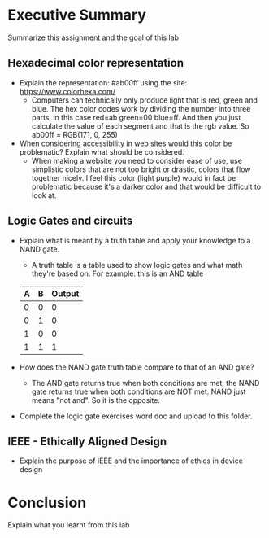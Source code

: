 # Executive Summary
Summarize this assignment and the goal of this lab

## Hexadecimal color representation
* Explain the representation: #ab00ff using the site: https://www.colorhexa.com/ 
  * Computers can technically only produce light that is red, green and blue. The hex color codes work by dividing the number into three parts, 
  in this case red=ab green=00 blue=ff. And then you just calculate the value of each segment and that is the rgb value. 
  So ab00ff = RGB(171, 0, 255)
* When considering accessibility in web sites would this color be problematic? Explain what should be considered. 
  * When making a website you need to consider ease of use, use simplistic colors that are not too bright or drastic, colors that flow together nicely. I feel this color (light purple) would in fact be problematic because it's a darker color and that would be difficult to look at. 

## Logic Gates and circuits
* Explain what is meant by a truth table and apply your knowledge to a NAND gate.  
  * A truth table is a table used to show logic gates and what math they're based on. 
  For example: this is an AND table
  
  | A | B | Output |
  | --- | --- | --- |
  | 0 | 0 | 0 |
  | 0 | 1 | 0 |
  | 1 | 0 | 0 |
  | 1 | 1 | 1 |
  
* How does the NAND gate truth table compare to that of an AND gate? 
  * The AND gate returns true when both conditions are met, the NAND gate returns true when both conditions are NOT met. 
  NAND just means "not and". So it is the opposite.
* Complete the logic gate exercises word doc and upload to this folder.

## IEEE - Ethically Aligned Design
* Explain the purpose of IEEE and the importance of ethics in device design

# Conclusion
Explain what you learnt from this lab
